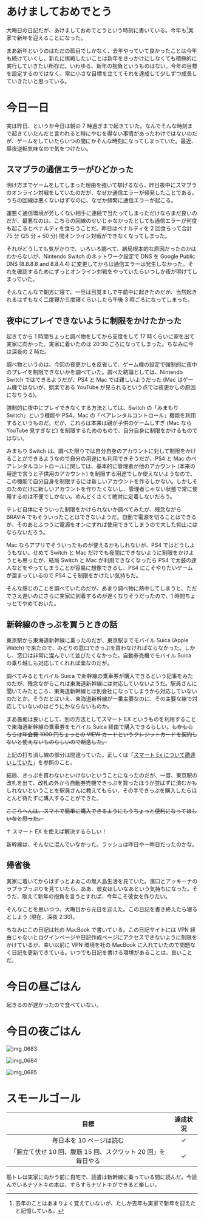 # あけましておめでとう
大晦日の日記だが、あけましておめでとうという時刻に書いている。今年も[^happy-new-year-2018]実家で新年を迎えることになった。

[^happy-new-year-2018]: 去年のことはあまりよく覚えていないが、たしか去年も実家で新年を迎えたと記憶している。

まあ新年というのはただの節目でしかなく、去年やっていて良かったことは今年も続けていくし、新たに挑戦したいことは新年をきっかけにしなくても積極的に実行していきたい所存だ。いわゆる、新年の抱負というものはない。今年の目標を設定するのではなく、常に小さな目標を立ててそれを達成して少しずつ成長していきたいと思っている。

# 今日一日
実は昨日、というか今日は朝の 7 時過ぎまで起きていた。なんでそんな時刻まで起きていたんだと言われると特にやむを得ない事情があったわけではないのだが、ゲームをしていたらいつの間にかそんな時刻になってしまっていた。最近、昼夜逆転気味なので気をつけたい。

## スマブラの通信エラーがひどかった
明け方までゲームをしてしまった理由を強いて挙げるなら、昨日夜中にスマブラのオンライン対戦をしていたのだが、なぜか通信エラーが頻発したことである。うちの回線は悪くないはずなのに、なぜか頻繁に通信エラーが起こる。

運悪く通信環境が芳しくない相手に連続で当たってしまっただけならまだ良いのだが、最悪なのは、こちらの回線のせいじゃなかったとしても通信エラーが何度も起こるとペナルティを食らうことだ。昨日はペナルティを 2 回食らって合計 75 分 (25 分 + 50 分) 間オンライン対戦ができなくなってしまった。

それがどうしても気がかりで、いろいろ調べて、結局根本的な原因だったのかはわからないが、Nintendo Switch のネットワーク設定で DNS を Google Public DNS (8.8.8.8 and 8.8.4.4) に変更してからは通信エラーは発生しなかった。それを確認するためにずっとオンライン対戦をやっていたらいつしか夜が明けてしまっていた。

そんなこんなで朝方に寝て、一旦は目覚ましで午前中に起きたのだが、当然起きれるはずもなく二度寝か三度寝くらいしたら午後 3 時ごろになってしまった。

## 夜中にプレイできないように制限をかけたかった
起きてから 1 時間ちょっと調べ物をしてから支度をして 17 時くらいに家を出て実家に向かった。実家に着いたのは 20:30 ごろになってしまった。ちなみに今は深夜の 2 時だ。

調べ物というのは、今回の夜更かしを反省して、ゲーム機の設定で強制的に夜中のプレイを制限できないかを調べていた。調べた結論としては、Nintendo Switch ではできるようだが、PS4 と Mac では難しいようだった (Mac はゲーム機ではないが、娯楽である YouTube が見られるという点では夜更かしの原因になりうる)。

強制的に夜中にプレイできなくする方法としては、Switch の「みまもり Switch」という機能や PS4、Mac の「ペアレンタルコントロール」機能を利用するというものだ。だが、これらは本来は親が子供のゲームしすぎ (Mac なら YouTube 見すぎなど) を制限するためのもので、自分自身に制限をかけるものではない。

みまもり Switch は、調べた限りでは自分自身のアカウントに対して制限をかけることができるようなので自分の用途にも利用できそうだが、PS4 と Mac のペアレンタルコントロールに関しては、基本的に管理者が他のアカウント (本来の用途で言うと子供用のアカウント) を制限する用途でしか使えないようなので、この機能で自分自身を制限するには新しいアカウントを作るしかない。しかしそのためだけに新しいアカウントを作りたくないし、管理者じゃない状態で常に使用するのは不便でしかない。めんどくさくて絶対に定着しないだろう。

テレビ自体にそういった制限をかけられないか調べてみたが、残念ながら BRAVIA でもそういったことはできないようだ。自動で電源を切ることはできるが、そのあとふつうに電源をオンにすれば使用できてしまうので大した抑止にはならないだろう。

Mac ならアプリでそういったものが使えるかもしれないが、PS4 ではどうしようもない。せめて Switch と Mac だけでも夜間にできないように制限をかけようとも思ったが、結局 Switch と Mac が利用できなくなったら PS4 で太鼓の達人などをやってしまうことが容易に想像できるし、PS4 にこそやりたいゲームが溜まっているので PS4 こそ制限をかけたい気持ちだ。

そんな感じのことを調べていたのだが、あまり調べ物に熱中してしまうと、ただでさえ遅いのにさらに実家に到着するのが遅くなりそうだったので、1 時間ちょっとでやめておいた。

## 新幹線のきっぷを買うときの話
東京駅から東海道新幹線に乗ったのだが、東京駅までモバイル Suica (Apple Watch) で来たので、みどりの窓口できっぷを買わなければならなかった。しかし、窓口は非常に混んでいて並びたくなかった。自動券売機でモバイル Suica の乗り越しも対応してくれれば楽なのだが。

調べてみるとモバイル Suica で新幹線の乗車券が購入できるという記事をみたのだが、残念ながらこれは東海道新幹線には対応していないようだ。駅員さんに聞いてみたところ、東海道新幹線とは別会社になってしまうから対応していないのだとか。そうだとはいえ、東海道新幹線が一番主要なのに、その主要な線で対応していないのはどうにかならないものか。

まあ愚痴は良いとして、別の方法としてスマート EX というものを利用することで東海道新幹線の乗車券をモバイル Suica 経由で購入できるらしい。~~しかしこちらは年会費 1000 円ちょっとの VIEW カードというクレジットカードを契約しないと使えないものらしいので断念した。~~

上記の打ち消し線の部分は間違っていた。正しくは「[スマート Ex について勘違いしていた](/2019/01/01#スマート-ex-について勘違いしていた)」を参照のこと。

結局、きっぷを買わないといけないということになったのだが、一度、東京駅の改札を出て、改札の外から自動券売機できっぷを買ったほうが並ばずに済むかもしれないということを駅員さんに教えてもらい、その手できっぷを購入したらほとんど待たずに購入することができた。

~~ここらへんは、スマホで簡単に購入できるようにもうちょっと便利になってほしいなと思った。~~

↑ スマート EX を使えば解決するらしい！

新幹線は、そんなに混んでいなかった。ラッシュは昨日や一昨日だったのかな。

## 帰省後
実家に着いてからはずっとよゐこの無人島生活を見ていた。濱口とアッキーナのラブラブっぷりを見ていたら、ああ、彼女ほしいなあという気持ちになった。そうだ、敢えて新年の抱負を言うとすれば、今年こそ彼女を作りたい。

そんなことを思いつつ、大晦日から元日を迎えた。この日記を書き終えたら寝るとしよう (現在、深夜 2:30)。

ちなみにこの日記は社の MacBook で書いている。この日記サイトには VPN 経由じゃないとログインページや日記作成ページにアクセスできないように制限をかけているが、幸い以前に VPN 環境を社の MacBook に入れていたので問題なく日記を更新できている。いつでも日記を書ける環境があることは、良いことだ。

# 今日の昼ごはん
起きるのが遅かったので食べていない。

# 今日の夜ごはん
![img_0683](/images/2019/01/img_0683.jpg)

![img_0684](/images/2019/01/img_0684.jpg)

![img_0685](/images/2019/01/img_0685.jpg)

# スモールゴール
| 目標 | 達成状況 |
|:---:|:---:|
| 毎日本を 10 ページは読む | ✓ |
| 「腕立て伏せ 10 回、腹筋 15 回、スクワット 20 回」を毎日やる | ✓ |

筋トレは実家に向かう前に自宅で、読書は新幹線に乗っている間に読んだ。今読んでいるナゾトキの本は、すらすらナゾトキができると楽しい。

